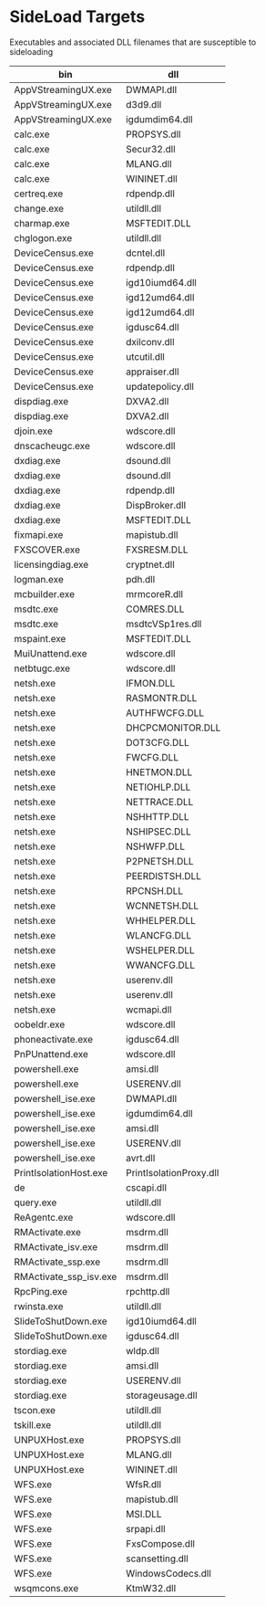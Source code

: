 # SideLoad Targets

Executables and associated DLL filenames that are susceptible to sideloading

| bin                    | dll                      |
|------------------------|--------------------------|
| AppVStreamingUX.exe    |  DWMAPI.dll              |
| AppVStreamingUX.exe    |  d3d9.dll                |
| AppVStreamingUX.exe    |  igdumdim64.dll          |
| calc.exe               |  PROPSYS.dll             |
| calc.exe               |  Secur32.dll             |
| calc.exe               |  MLANG.dll               |
| calc.exe               |  WININET.dll             |
| certreq.exe            |  rdpendp.dll             |
| change.exe             |  utildll.dll             |
| charmap.exe            |  MSFTEDIT.DLL            |
| chglogon.exe           |  utildll.dll             |
| DeviceCensus.exe       |  dcntel.dll              |
| DeviceCensus.exe       |  rdpendp.dll             |
| DeviceCensus.exe       |  igd10iumd64.dll         |
| DeviceCensus.exe       |  igd12umd64.dll          |
| DeviceCensus.exe       |  igd12umd64.dll          |
| DeviceCensus.exe       |  igdusc64.dll            |
| DeviceCensus.exe       |  dxilconv.dll            |
| DeviceCensus.exe       |  utcutil.dll             |
| DeviceCensus.exe       |  appraiser.dll           |
| DeviceCensus.exe       |  updatepolicy.dll        |
| dispdiag.exe           |  DXVA2.dll               |
| dispdiag.exe           |  DXVA2.dll               |
| djoin.exe              |  wdscore.dll             |
| dnscacheugc.exe        |  wdscore.dll             |
| dxdiag.exe             |  dsound.dll              |
| dxdiag.exe             |  dsound.dll              |
| dxdiag.exe             |  rdpendp.dll             |
| dxdiag.exe             |  DispBroker.dll          |
| dxdiag.exe             |  MSFTEDIT.DLL            |
| fixmapi.exe            |  mapistub.dll            |
| FXSCOVER.exe           |  FXSRESM.DLL             |
| licensingdiag.exe      |  cryptnet.dll            |
| logman.exe             |  pdh.dll                 |
| mcbuilder.exe          |  mrmcoreR.dll            |
| msdtc.exe              |  COMRES.DLL              |
| msdtc.exe              |  msdtcVSp1res.dll        |
| mspaint.exe            |  MSFTEDIT.DLL            |
| MuiUnattend.exe        |  wdscore.dll             |
| netbtugc.exe           |  wdscore.dll             |
| netsh.exe              |  IFMON.DLL               |
| netsh.exe              |  RASMONTR.DLL            |
| netsh.exe              |  AUTHFWCFG.DLL           |
| netsh.exe              |  DHCPCMONITOR.DLL        |
| netsh.exe              |  DOT3CFG.DLL             |
| netsh.exe              |  FWCFG.DLL               |
| netsh.exe              |  HNETMON.DLL             |
| netsh.exe              |  NETIOHLP.DLL            |
| netsh.exe              |  NETTRACE.DLL            |
| netsh.exe              |  NSHHTTP.DLL             |
| netsh.exe              |  NSHIPSEC.DLL            |
| netsh.exe              |  NSHWFP.DLL              |
| netsh.exe              |  P2PNETSH.DLL            |
| netsh.exe              |  PEERDISTSH.DLL          |
| netsh.exe              |  RPCNSH.DLL              |
| netsh.exe              |  WCNNETSH.DLL            |
| netsh.exe              |  WHHELPER.DLL            |
| netsh.exe              |  WLANCFG.DLL             |
| netsh.exe              |  WSHELPER.DLL            |
| netsh.exe              |  WWANCFG.DLL             |
| netsh.exe              |  userenv.dll             |
| netsh.exe              |  userenv.dll             |
| netsh.exe              |  wcmapi.dll              |
| oobeldr.exe            |  wdscore.dll             |
| phoneactivate.exe      |  igdusc64.dll            |
| PnPUnattend.exe        |  wdscore.dll             |
| powershell.exe         |  amsi.dll                |
| powershell.exe         |  USERENV.dll             |
| powershell_ise.exe     |  DWMAPI.dll              |
| powershell_ise.exe     |  igdumdim64.dll          |
| powershell_ise.exe     |  amsi.dll                |
| powershell_ise.exe     |  USERENV.dll             |
| powershell_ise.exe     |  avrt.dll                |
| PrintIsolationHost.exe |  PrintIsolationProxy.dll |
| de                     |  cscapi.dll              |
| query.exe              |  utildll.dll             |
| ReAgentc.exe           |  wdscore.dll             |
| RMActivate.exe         |  msdrm.dll               |
| RMActivate_isv.exe     |  msdrm.dll               |
| RMActivate_ssp.exe     |  msdrm.dll               |
| RMActivate_ssp_isv.exe |  msdrm.dll               |
| RpcPing.exe            |  rpchttp.dll             |
| rwinsta.exe            |  utildll.dll             |
| SlideToShutDown.exe    |  igd10iumd64.dll         |
| SlideToShutDown.exe    |  igdusc64.dll            |
| stordiag.exe           |  wldp.dll                |
| stordiag.exe           |  amsi.dll                |
| stordiag.exe           |  USERENV.dll             |
| stordiag.exe           |  storageusage.dll        |
| tscon.exe              |  utildll.dll             |
| tskill.exe             |  utildll.dll             |
| UNPUXHost.exe          |  PROPSYS.dll             |
| UNPUXHost.exe          |  MLANG.dll               |
| UNPUXHost.exe          |  WININET.dll             |
| WFS.exe                |  WfsR.dll                |
| WFS.exe                |  mapistub.dll            |
| WFS.exe                |  MSI.DLL                 |
| WFS.exe                |  srpapi.dll              |
| WFS.exe                |  FxsCompose.dll          |
| WFS.exe                |  scansetting.dll         |
| WFS.exe                |  WindowsCodecs.dll       |
| wsqmcons.exe           |  KtmW32.dll              |
